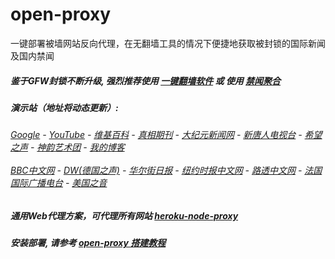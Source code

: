 # open-proxy
一键部署被墙网站反向代理，在无翻墙工具的情况下便捷地获取被封锁的国际新闻及国内禁闻

##### 鉴于GFW封锁不断升级, 强烈推荐使用 [一键翻墙软件](https://github.com/gfw-breaker/nogfw/blob/master/README.md) 或 使用 [禁闻聚合](https://github.com/gfw-breaker/banned-news/blob/master/README.md)

#####  演示站（地址将动态更新）:
######  [Google](http://45.32.42.181:8888/search?q=425事件) - [YouTube](https://nogfw.the-youtube.win) - [维基百科](http://45.32.42.181:8100/wiki/喬高-麥塔斯調查報告) - [真相期刊](http://45.32.42.181:8300/display.aspx?category_id=3&zhuanti_id=2) - [大纪元新闻网](http://45.32.42.181:10080) - [新唐人电视台](http://45.32.42.181:8000) - [希望之声](http://45.32.42.181:8200) - [神韵艺术团](http://45.32.42.181:8000/xtr/gb/prog673.html) - [我的博客](http://45.32.42.181:10000/)<br/> <br/> [BBC中文网](http://45.32.42.181:9100/zhongwen) - [DW(德国之声)](http://45.32.42.181:9200/zh/在线报导/s-9058?&zhongwen=simp) - [华尔街日报](http://45.32.42.181:9300) - [纽约时报中文网](http://45.32.42.181:9400) - [路透中文网](http://45.32.42.181:9500/) - [法国国际广播电台](http://45.32.42.181:9600/) - [美国之音](http://45.32.42.181:9700/) 

##### 通用Web代理方案，可代理所有网站 [heroku-node-proxy](https://github.com/gfw-breaker/heroku-node-proxy#--end--) 

##### 安装部署, 请参考 [open-proxy 搭建教程](https://github.com/gfw-breaker/open-proxy/wiki#open-proxy-%E6%90%AD%E5%BB%BA%E6%95%99%E7%A8%8B)

